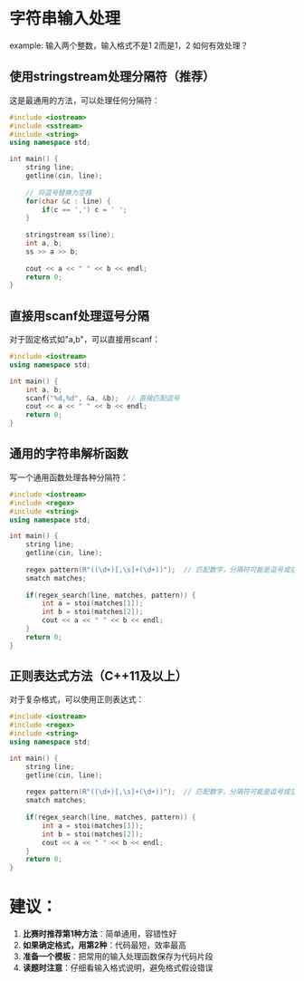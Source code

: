 # 字符串输入处理

example:
输入两个整数，输入格式不是1 2而是1，2
如何有效处理？

##  使用stringstream处理分隔符（推荐）

这是最通用的方法，可以处理任何分隔符：

```cpp
#include <iostream>
#include <sstream>
#include <string>
using namespace std;

int main() {
    string line;
    getline(cin, line);
    
    // 将逗号替换为空格
    for(char &c : line) {
        if(c == ',') c = ' ';
    }
    
    stringstream ss(line);
    int a, b;
    ss >> a >> b;
    
    cout << a << " " << b << endl;
    return 0;
}
```

##  直接用scanf处理逗号分隔

对于固定格式如"a,b"，可以直接用scanf：

```cpp
#include <iostream>
using namespace std;

int main() {
    int a, b;
    scanf("%d,%d", &a, &b);  // 直接匹配逗号
    cout << a << " " << b << endl;
    return 0;
}
```

## 通用的字符串解析函数

写一个通用函数处理各种分隔符：

```c++
#include <iostream>
#include <regex>
#include <string>
using namespace std;

int main() {
    string line;
    getline(cin, line);
    
    regex pattern(R"((\d+)[,\s]+(\d+))");  // 匹配数字，分隔符可能是逗号或空格
    smatch matches;
    
    if(regex_search(line, matches, pattern)) {
        int a = stoi(matches[1]);
        int b = stoi(matches[2]);
        cout << a << " " << b << endl;
    }
    return 0;
}
```

## 正则表达式方法（C++11及以上）

对于复杂格式，可以使用正则表达式：

```c++
#include <iostream>
#include <regex>
#include <string>
using namespace std;

int main() {
    string line;
    getline(cin, line);
    
    regex pattern(R"((\d+)[,\s]+(\d+))");  // 匹配数字，分隔符可能是逗号或空格
    smatch matches;
    
    if(regex_search(line, matches, pattern)) {
        int a = stoi(matches[1]);
        int b = stoi(matches[2]);
        cout << a << " " << b << endl;
    }
    return 0;
}
```

# 建议：

1. **比赛时推荐第1种方法**：简单通用，容错性好
2. **如果确定格式，用第2种**：代码最短，效率最高
3. **准备一个模板**：把常用的输入处理函数保存为代码片段
4. **读题时注意**：仔细看输入格式说明，避免格式假设错误